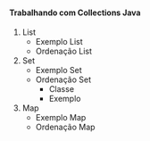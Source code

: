 #### Trabalhando com Collections Java

1. List
    - Exemplo List
    - Ordenação List
2. Set
    - Exemplo Set
    - Ordenação Set
        - Classe
        - Exemplo
3. Map
    - Exemplo Map
    - Ordenação Map